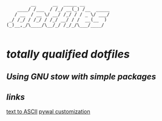 ```
         __      __  _____ __         
    ____/ /___  / /_/ __(_) /__  _____
   / __  / __ \/ __/ /_/ / / _ \/ ___/
 _/ /_/ / /_/ / /_/ __/ / /  __(__  ) 
(_)__,_/\____/\__/_/ /_/_/\___/____/  
                                      
```

# *totally qualified dotfiles*
## *Using GNU stow with simple packages*



## *links*
[text to ASCII](http://www.patorjk.com/software/taag/#p=display&f=Slant&t=.dotfiles)
[pywal customization](https://github.com/dylanaraps/pywal/wiki/Customization#jetbrains-ides)


